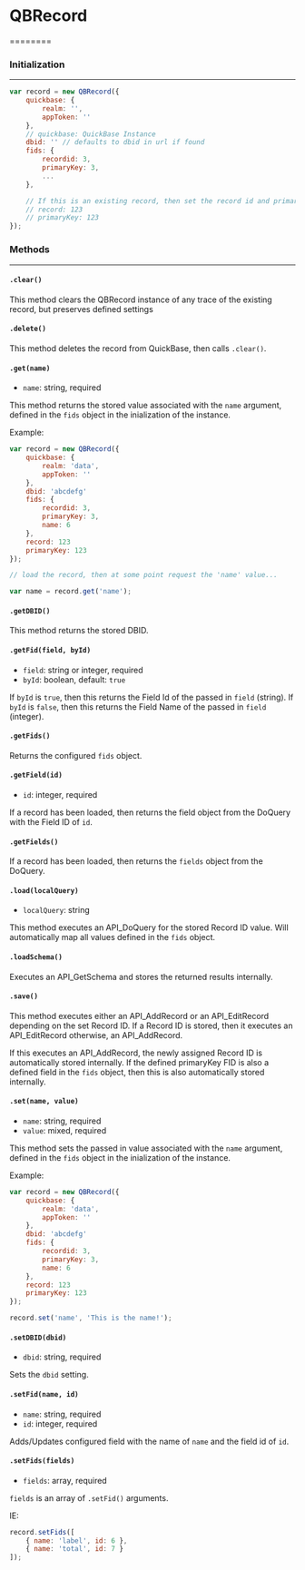 # QBRecord
========

### Initialization
--------------

```js
var record = new QBRecord({
	quickbase: {
		realm: '',
		appToken: ''
	},
	// quickbase: QuickBase Instance
	dbid: '' // defaults to dbid in url if found
	fids: {
		recordid: 3,
		primaryKey: 3,
		...
	},

	// If this is an existing record, then set the record id and primary key:
	// record: 123
	// primaryKey: 123
});
```

### Methods
-------

#### `.clear()`
This method clears the QBRecord instance of any trace of the existing record,
but preserves defined settings

#### `.delete()`
This method deletes the record from QuickBase, then calls `.clear()`.

#### `.get(name)`
 - `name`: string, required

This method returns the stored value associated with the `name` argument,
defined in the `fids` object in the inialization of the instance.

Example:
```js
var record = new QBRecord({
	quickbase: {
		realm: 'data',
		appToken: ''
	},
	dbid: 'abcdefg'
	fids: {
		recordid: 3,
		primaryKey: 3,
		name: 6
	},
	record: 123
	primaryKey: 123
});

// load the record, then at some point request the 'name' value...

var name = record.get('name');
```

#### `.getDBID()`
This method returns the stored DBID.

#### `.getFid(field, byId)`
 - `field`: string or integer, required
 - `byId`: boolean, default: `true`

If `byId` is `true`, then this returns the Field Id of the passed in `field` (string).
If `byId` is `false`, then this returns the Field Name of the passed in `field` (integer).

#### `.getFids()`
Returns the configured `fids` object.

#### `.getField(id)`
 - `id`: integer, required

If a record has been loaded, then returns the field object from the DoQuery with the Field ID of `id`.

#### `.getFields()`
If a record has been loaded, then returns the `fields` object from the DoQuery.

#### `.load(localQuery)`
 - `localQuery`: string

This method executes an API_DoQuery for the stored Record ID value. Will
automatically map all values defined in the `fids` object.

#### `.loadSchema()`
Executes an API_GetSchema and stores the returned results internally.

#### `.save()`
This method executes either an API_AddRecord or an API_EditRecord depending on
the set Record ID. If a Record ID is stored, then it executes an API_EditRecord
otherwise, an API_AddRecord.

If this executes an API_AddRecord, the newly assigned Record ID is
automatically stored internally. If the defined primaryKey FID is also a
defined field in the `fids` object, then this is also automatically stored
internally.

#### `.set(name, value)`
 - `name`: string, required
 - `value`: mixed, required

This method sets the passed in value associated with the `name` argument,
defined in the `fids` object in the inialization of the instance.

Example:
```js
var record = new QBRecord({
	quickbase: {
		realm: 'data',
		appToken: ''
	},
	dbid: 'abcdefg'
	fids: {
		recordid: 3,
		primaryKey: 3,
		name: 6
	},
	record: 123
	primaryKey: 123
});

record.set('name', 'This is the name!');
```

#### `.setDBID(dbid)`
 - `dbid`: string, required

Sets the `dbid` setting.

#### `.setFid(name, id)`
 - `name`: string, required
 - `id`: integer, required

Adds/Updates configured field with the name of `name` and the field id of `id`.

#### `.setFids(fields)`
 - `fields`: array, required

`fields` is an array of `.setFid()` arguments.

IE:
```js
record.setFids([
	{ name: 'label', id: 6 },
	{ name: 'total', id: 7 }
]);
```
